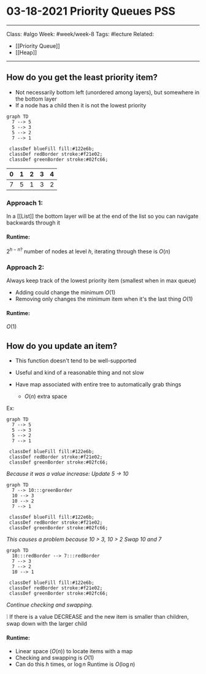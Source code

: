 # 03-18-2021 Priority Queues PSS

---

Class: #algo 
Week: #week/week-8 
Tags: #lecture
Related: 
- [[Priority Queue]] 
- [[Heap]]

---

## How do you get the least priority item?
- Not necessarily bottom left (unordered among layers), but somewhere in the bottom layer
- If a node has a child then it is not the lowest priority 

```mermaid
graph TD
  7 --> 5
  5 --> 3
  5 --> 2
  7 --> 1
 
 classDef blueFill fill:#122e6b;
 classDef redBorder stroke:#f21e02;
 classDef greenBorder stroke:#02fc66;
```

| 0   | 1   | 2   | 3   | 4   |
| --- | --- | --- | --- | --- |
| 7   | 5   | 1   | 3   | 2   |

### Approach 1:
In a [[List]] the bottom layer will be at the end of the list so you can navigate backwards through it

#### Runtime:
$2^{h-n?}$ number of nodes at level $h$, iterating through these is $O(n)$

### Approach 2:
Always keep track of the lowest priority item (smallest when in max queue)
- Adding could change the minimum $O(1)$
- Removing only changes the minimum item when it's the last thing $O(1)$

#### Runtime: 
$O(1)$

## How do you update an item?
- This function doesn't tend to be well-supported
- Useful and kind of a reasonable thing and not slow

- Have map associated with entire tree to automatically grab things
	- $O(n)$ extra space 

Ex: 

```mermaid
graph TD
  7 --> 5
  5 --> 3
  5 --> 2
  7 --> 1
 
 classDef blueFill fill:#122e6b;
 classDef redBorder stroke:#f21e02;
 classDef greenBorder stroke:#02fc66;
```

*Because it was a value increase:
Update 5 -> 10*

```mermaid
graph TD
  7 --> 10:::greenBorder
  10 --> 3
  10 --> 2
  7 --> 1
 
 classDef blueFill fill:#122e6b;
 classDef redBorder stroke:#f21e02;
 classDef greenBorder stroke:#02fc66;
```

*This causes a problem because 10 > 3, 10 > 2
Swap 10 and 7*

```mermaid
graph TD
  10:::redBorder --> 7:::redBorder
  7 --> 3
  7 --> 2
  10 --> 1
 
 classDef blueFill fill:#122e6b;
 classDef redBorder stroke:#f21e02;
 classDef greenBorder stroke:#02fc66;
```

*Continue checking and swapping.*

❕ If there is a value DECREASE and the new item is smaller than children, swap down with the larger child

#### Runtime:
- Linear space ($O(n)$) to locate items with a map
- Checking and swapping is $O(1)$
- Can do this $h$ times, or $\log n$
Runtime is $O(\log n)$

